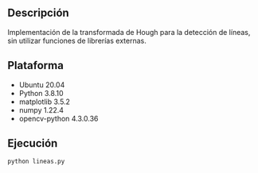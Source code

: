 ## Descripción
Implementación de la transformada de Hough para la detección de líneas, sin utilizar funciones de librerías externas.

## Plataforma 

 - Ubuntu 20.04
 - Python 3.8.10
 - matplotlib 3.5.2 
 - numpy 1.22.4
 - opencv-python 4.3.0.36 

## Ejecución

    python lineas.py
